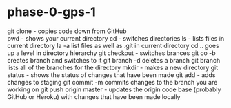 # phase-0-gps-1

git clone - copies code down from GitHub        
pwd - shows your current directory
cd - switches directories
ls - lists files in current directory
la -a list files as well as .git in current directory
cd .. goes up a level in directory hierarchy
git checkout - switches brances
git co -b  creates branch and switches to it
git branch -d  deletes a branch
git branch lists all of the branches for the directory
mkdir - makes a new directory
git status - shows the status of changes that have been made
git add - adds changes to staging
git commit -m  commits changes to the branch you are working on
git push origin master - updates the origin code base (probably GitHub or Heroku) with changes that have been made locally